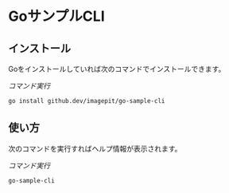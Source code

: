 # GoサンプルCLI

## インストール

Goをインストールしていれば次のコマンドでインストールできます。

_コマンド実行_

```bash
go install github.dev/imagepit/go-sample-cli
```

## 使い方

次のコマンドを実行すればヘルプ情報が表示されます。

_コマンド実行_

```bash
go-sample-cli
```
